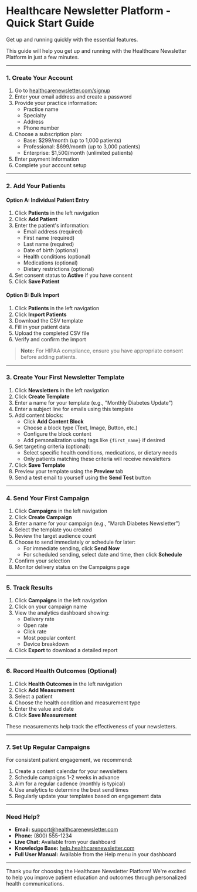 # Healthcare Newsletter Platform - Quick Start Guide

Get up and running quickly with the essential features.

This guide will help you get up and running with the Healthcare Newsletter Platform in just a few minutes.

---

### 1. Create Your Account

1. Go to [healthcarenewsletter.com/signup](https://healthcarenewsletter.com/signup)
2. Enter your email address and create a password
3. Provide your practice information:
   - Practice name
   - Specialty
   - Address
   - Phone number
4. Choose a subscription plan:
   - Base: $299/month (up to 1,000 patients)
   - Professional: $699/month (up to 3,000 patients)
   - Enterprise: $1,500/month (unlimited patients)
5. Enter payment information
6. Complete your account setup

---

### 2. Add Your Patients

#### Option A: Individual Patient Entry
1. Click **Patients** in the left navigation
2. Click **Add Patient**
3. Enter the patient's information:
   - Email address (required)
   - First name (required)
   - Last name (required)
   - Date of birth (optional)
   - Health conditions (optional)
   - Medications (optional)
   - Dietary restrictions (optional)
4. Set consent status to **Active** if you have consent
5. Click **Save Patient**

#### Option B: Bulk Import
1. Click **Patients** in the left navigation
2. Click **Import Patients**
3. Download the CSV template
4. Fill in your patient data
5. Upload the completed CSV file
6. Verify and confirm the import

> **Note:** For HIPAA compliance, ensure you have appropriate consent before adding patients.

---

### 3. Create Your First Newsletter Template

1. Click **Newsletters** in the left navigation
2. Click **Create Template**
3. Enter a name for your template (e.g., "Monthly Diabetes Update")
4. Enter a subject line for emails using this template
5. Add content blocks:
   - Click **Add Content Block**
   - Choose a block type (Text, Image, Button, etc.)
   - Configure the block content
   - Add personalization using tags like `{first_name}` if desired
6. Set targeting criteria (optional):
   - Select specific health conditions, medications, or dietary needs
   - Only patients matching these criteria will receive newsletters
7. Click **Save Template**
8. Preview your template using the **Preview** tab
9. Send a test email to yourself using the **Send Test** button

---

### 4. Send Your First Campaign

1. Click **Campaigns** in the left navigation
2. Click **Create Campaign**
3. Enter a name for your campaign (e.g., "March Diabetes Newsletter")
4. Select the template you created
5. Review the target audience count
6. Choose to send immediately or schedule for later:
   - For immediate sending, click **Send Now**
   - For scheduled sending, select date and time, then click **Schedule**
7. Confirm your selection
8. Monitor delivery status on the Campaigns page

---

### 5. Track Results

1. Click **Campaigns** in the left navigation
2. Click on your campaign name
3. View the analytics dashboard showing:
   - Delivery rate
   - Open rate
   - Click rate
   - Most popular content
   - Device breakdown
4. Click **Export** to download a detailed report

---

### 6. Record Health Outcomes (Optional)

1. Click **Health Outcomes** in the left navigation
2. Click **Add Measurement**
3. Select a patient
4. Choose the health condition and measurement type
5. Enter the value and date
6. Click **Save Measurement**

These measurements help track the effectiveness of your newsletters.

---

### 7. Set Up Regular Campaigns

For consistent patient engagement, we recommend:

1. Create a content calendar for your newsletters
2. Schedule campaigns 1-2 weeks in advance
3. Aim for a regular cadence (monthly is typical)
4. Use analytics to determine the best send times
5. Regularly update your templates based on engagement data

---

### Need Help?

- **Email:** support@healthcarenewsletter.com
- **Phone:** (800) 555-1234
- **Live Chat:** Available from your dashboard
- **Knowledge Base:** [help.healthcarenewsletter.com](https://help.healthcarenewsletter.com)
- **Full User Manual:** Available from the Help menu in your dashboard

---

Thank you for choosing the Healthcare Newsletter Platform! We're excited to help you improve patient education and outcomes through personalized health communications.


